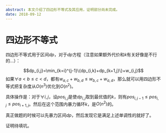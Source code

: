 ```yaml
---
abstract: 本文介绍了四边形不等式及其应用，证明部分尚未完成。
date: 2018-09-12
---
```


# 四边形不等式

四边形不等式用于区间$dp$，对于$dp$方程（注意如果额外代价和$k$有关好像是不行的...）：

$$dp_{i,j}=\min_{k=i}^{j-1}\{dp_{i,k}+dp_{k+1,j}\}+w_{i,j}$$
如果$\forall a<b \leq c<d$，都有$w_{a,c}+w_{b,d}\leq w_{b,c}+w_{a,d}$，那么就可以用四边形不等式把复杂度从$O(n^3)$优化到$O(n^2)$。

具体操作是：对于$\forall i,j$，设$pos_{i,j}$是使$dp_{i,j}$取到最优值的$k$，则有$pos_{i,j-1} \leq pos_{i,j} \leq pos_{i+1,j}$。然后在这个范围内暴力循环$k$，是$O(n^2)$的。

真正做题的时候可以先暴力区间$dp$，然后发现它是满足上述单调性的就好了。

证明待填坑。